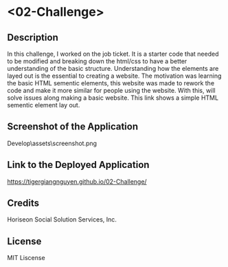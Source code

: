 # <02-Challenge>

## Description

In this challenge, I worked on the job ticket. It is a starter code that needed to be modified and breaking down the html/css to have
a better understanding of the basic structure. Understanding how the elements are layed out is the essential to creating a website. The motivation was learning the basic HTML sementic elements, this website was made to rework the code and make it more similar for people using the website. With this, will solve issues along making a basic website. This link shows a simple HTML sementic element lay out.

## Screenshot of the Application
Develop\assets\screenshot.png

## Link to the Deployed Application
https://tigergiangnguyen.github.io/02-Challenge/

## Credits

Horiseon Social Solution Services, Inc.

## License

MIT Liscense

